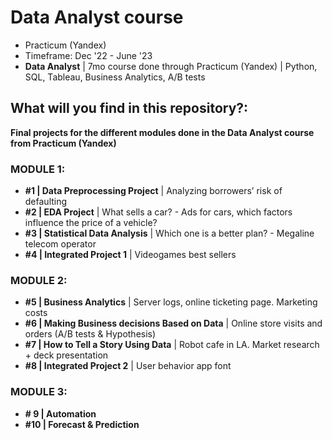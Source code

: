 # Data Analyst course 

  * Practicum (Yandex) 
  * Timeframe: Dec '22 - June '23 
  * **Data Analyst** |  7mo course done through Practicum (Yandex) | Python, SQL, Tableau, Business Analytics, A/B tests


## What will you find in this repository?:

**Final projects for the different modules done in the Data Analyst course from Practicum (Yandex)**

### MODULE 1: 
* **#1 | Data Preprocessing Project** | Analyzing borrowers’ risk of defaulting
* **#2 | EDA Project** | What sells a car? - Ads for cars, which factors influence the price of a vehicle?
* **#3 | Statistical Data Analysis** | Which one is a better plan? - Megaline telecom operator
* **#4 | Integrated Project 1** | Videogames best sellers 

### MODULE 2:
* **#5 | Business Analytics** | Server logs, online ticketing page. Marketing costs
* **#6 | Making Business decisions Based on Data** | Online store visits and orders (A/B tests & Hypothesis)
* **#7 | How to Tell a Story Using Data** | Robot cafe in LA. Market research + deck presentation
* **#8 | Integrated Project 2** | User behavior app font

### MODULE 3:
* **# 9 | Automation**
* **#10 | Forecast & Prediction**
